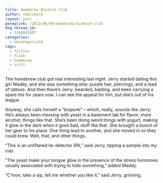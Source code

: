 ```yaml
---
title: Homebrew Biotech Club
author: lmorchard
layout: post
permalink: /2012/06/09/homebrew-biotech-club
dsq_thread_id:
  - 1268062007
categories:
  - Uncategorized
tags:
  - fiction
  - flash
  - homebrew
  - scifi
---
```

The homebrew club got real interesting last night. Jerry started dating this girl Maddy, and she was something else: purple hair, piercings, and a load of tattoos. And then there’s Jerry: bearded, balding, and been carrying a spare tire for years now. I can see the appeal for him, but she’s out of his league.

<!--more-->

Anyway, she calls herself a “biopunk” – which, really, sounds like Jerry: He’s always been messing with yeast in a basement lab for flavor, more alcohol, things like that. She’s been doing weird things with yogurt, making it glow in the dark when it goes bad, stuff like that. She brought a bunch of her gear to his place. One thing lead to another, and she moved in so they could brew. Well, that, and other things.

“This is an unfiltered lie-detector IPA,” said Jerry, tipping a sample into my cup.

“The yeast make your tongue glow in the presence of the stress hormones usually associated with trying to hide something,” added Maddy.

“C’mon, take a sip, tell me whether you like it,” said Jerry, grinning.
